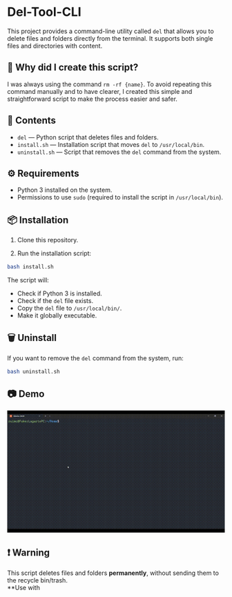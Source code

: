 # Del-Tool-CLI

This project provides a command-line utility called `del` that allows you to delete files and folders directly from the terminal. It supports both single files and directories with content.

## 🎯 Why did I create this script?

I was always using the command `rm -rf {name}`. To avoid repeating this command manually and to have clearer, I created this simple and straightforward script to make the process easier and safer.

## 📂 Contents

- `del` — Python script that deletes files and folders.
- `install.sh` — Installation script that moves `del` to `/usr/local/bin`.
- `uninstall.sh` — Script that removes the `del` command from the system.

## ⚙️ Requirements

- Python 3 installed on the system.
- Permissions to use `sudo` (required to install the script in `/usr/local/bin`).

## 📦 Installation

1. Clone this repository.

2. Run the installation script:
```bash
bash install.sh
```
The script will:

- Check if Python 3 is installed.
- Check if the `del` file exists.
- Copy the `del` file to `/usr/local/bin/`.
- Make it globally executable.

## 🗑️ Uninstall

If you want to remove the `del` command from the system, run:
```bash
bash uninstall.sh
```

## 📷 Demo

<p align="center">
  <img src="demo/rmx-demo.gif" alt="Script demonstration" />
</p>

## ❗ Warning

This script deletes files and folders **permanently**, without sending them to the recycle bin/trash.<br>
**Use with
